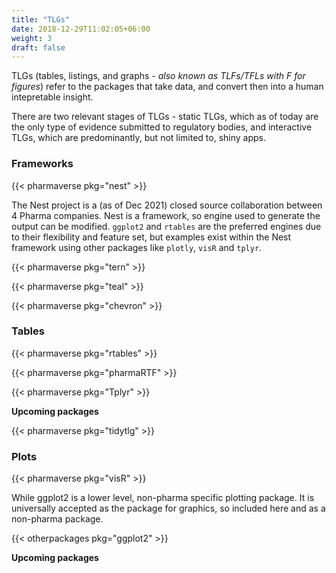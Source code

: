 ```yaml
---
title: "TLGs"
date: 2018-12-29T11:02:05+06:00
weight: 3
draft: false
---
```


TLGs (tables, listings, and graphs _- also known as TLFs/TFLs with F for figures_) refer to the packages that take data, and convert then into a human 
intepretable insight. 

There are two relevant stages of TLGs - static TLGs, which as of today are the 
only type of evidence submitted to regulatory bodies, and interactive TLGs, which are predominantly,
but not limited to, shiny apps.

### Frameworks

{{< pharmaverse pkg="nest" >}}

The Nest project is a (as of Dec 2021) closed source collaboration between 4 Pharma companies. Nest is a framework,
so engine used to generate the output can be modified. `ggplot2` and `rtables` are the preferred engines due 
to their flexibility and feature set, but examples 
exist within the Nest framework using other packages like `plotly`, `visR` and `tplyr`.

{{< pharmaverse pkg="tern" >}}

{{< pharmaverse pkg="teal" >}}

{{< pharmaverse pkg="chevron" >}}

### Tables

{{< pharmaverse pkg="rtables" >}}

{{< pharmaverse pkg="pharmaRTF" >}}

{{< pharmaverse pkg="Tplyr" >}}

**Upcoming packages**

{{< pharmaverse pkg="tidytlg" >}}

### Plots

{{< pharmaverse pkg="visR" >}}

While ggplot2 is a lower level, non-pharma specific plotting package. It is universally 
accepted as the package for graphics, so included here and as a non-pharma package.

{{< otherpackages pkg="ggplot2" >}}

**Upcoming packages**

